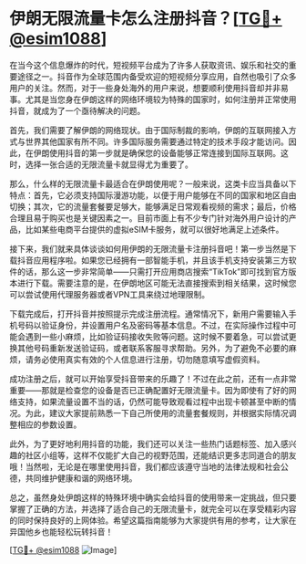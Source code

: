 # 伊朗无限流量卡怎么注册抖音？[[TG💪+ @esim1088](https://t.me/s/esim1088)]

在当今这个信息爆炸的时代，短视频平台成为了许多人获取资讯、娱乐和社交的重要途径之一。抖音作为全球范围内备受欢迎的短视频分享应用，自然也吸引了众多用户的关注。然而，对于一些身处海外的用户来说，想要顺利使用抖音却并非易事。尤其是当您身在伊朗这样的网络环境较为特殊的国家时，如何注册并正常使用抖音，就成为了一个亟待解决的问题。

首先，我们需要了解伊朗的网络现状。由于国际制裁的影响，伊朗的互联网接入方式与世界其他国家有所不同。许多国际服务需要通过特定的技术手段才能访问。因此，在伊朗使用抖音的第一步就是确保您的设备能够正常连接到国际互联网。这时，选择一张合适的无限流量卡就显得尤为重要了。

那么，什么样的无限流量卡最适合在伊朗使用呢？一般来说，这类卡应当具备以下特点：首先，它必须支持国际漫游功能，以便于用户能够在不同的国家和地区自由切换；其次，它的流量套餐要足够大，能够满足日常观看视频的需求；最后，价格合理且易于购买也是关键因素之一。目前市面上有不少专门针对海外用户设计的产品，比如某些电商平台提供的虚拟eSIM卡服务，就可以很好地满足上述条件。

接下来，我们就来具体谈谈如何用伊朗的无限流量卡注册抖音吧！第一步当然是下载抖音应用程序啦。如果您已经拥有一部智能手机，并且该手机支持安装第三方软件的话，那么这一步非常简单——只需打开应用商店搜索“TikTok”即可找到官方版本进行下载。需要注意的是，在伊朗地区可能无法直接搜索到相关结果，这时候您可以尝试使用代理服务器或者VPN工具来绕过地理限制。

下载完成后，打开抖音并按照提示完成注册流程。通常情况下，新用户需要输入手机号码以验证身份，并设置用户名及密码等基本信息。不过，在实际操作过程中可能会遇到一些小麻烦，比如验证码接收失败等问题。这时候不要着急，可以尝试更换其他号码重新发送验证码，或者联系客服寻求帮助。另外，为了避免不必要的麻烦，请务必使用真实有效的个人信息进行注册，切勿随意填写虚假资料。

成功注册之后，就可以开始享受抖音带来的乐趣了！不过在此之前，还有一点非常重要——那就是检查您的设备是否已正确配置好无限流量卡。因为即使有了好的网络支持，如果流量设置不当的话，仍然可能导致观看过程中出现卡顿甚至中断的情况。为此，建议大家提前熟悉一下自己所使用的流量套餐规则，并根据实际情况调整相应的参数设置。

此外，为了更好地利用抖音的功能，我们还可以关注一些热门话题标签、加入感兴趣的社区小组等，这样不仅能扩大自己的视野范围，还能结识更多志同道合的朋友哦！当然啦，无论是在哪里使用抖音，我们都应该遵守当地的法律法规和社会公德，共同维护健康和谐的网络环境。

总之，虽然身处伊朗这样的特殊环境中确实会给抖音的使用带来一定挑战，但只要掌握了正确的方法，并选择了适合自己的无限流量卡，就完全可以在享受精彩内容的同时保持良好的上网体验。希望这篇指南能够为大家提供有用的参考，让大家在异国他乡也能轻松玩转抖音！

[[TG💪+ @esim1088](https://t.me/s/esim1088) ![Image](https://i.postimg.cc/4NQfJmqS/Snipaste-2025-05-13-00-14-12.png)]